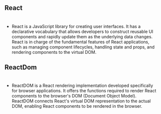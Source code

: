 ## React
#
- React is a JavaScript library for creating user interfaces. It has a declarative vocabulary that allows developers to construct reusable UI components and rapidly update them as the underlying data changes. React is in charge of the fundamental features of React applications, such as managing component lifecycles, handling state and props, and rendering components to the virtual DOM.

## ReactDom
#
- ReactDOM is a React rendering implementation developed specifically for browser applications. It offers the functions required to render React components to the browser's DOM (Document Object Model). ReactDOM connects React's virtual DOM representation to the actual DOM, enabling React components to be rendered in the browser.